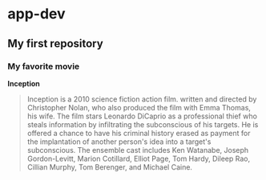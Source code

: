 # app-dev
## My first repository
### My favorite movie

**Inception**
> Inception is a 2010 science fiction action film. written and directed by Christopher Nolan, who also produced the film with Emma Thomas, his wife. The film stars Leonardo DiCaprio as a professional thief who steals information by infiltrating the subconscious of his targets. He is offered a chance to have his criminal history erased as payment for the implantation of another person's idea into a target's subconscious. The ensemble cast includes Ken Watanabe, Joseph Gordon-Levitt, Marion Cotillard, Elliot Page, Tom Hardy, Dileep Rao, Cillian Murphy, Tom Berenger, and Michael Caine.








